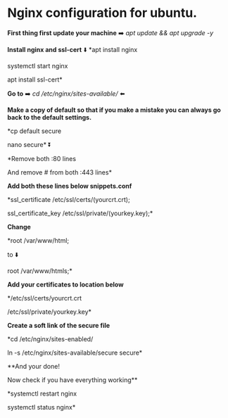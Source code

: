 # Nginx configuration for ubuntu.

**First thing first update your machine** ➡️ *apt update && apt upgrade -y*

**Install nginx and ssl-cert**
⬇️
*apt install nginx

systemctl start nginx

apt install ssl-cert*

**Go to** ➡️ *cd /etc/nginx/sites-available/* ⬅️

**Make a copy of default so that if you make a mistake you can always go back to the default settings.**

*cp default secure

nano secure*
⏬

*Remove both :80 lines

And remove # from both :443 lines*

**Add both these lines below snippets.conf**

*ssl_certificate /etc/ssl/certs/(yourcrt.crt);

ssl_certificate_key /etc/ssl/private/(yourkey.key);*

**Change**

*root /var/www/html;

to ⬇️

root /var/www/htmls;*

**Add your certificates to location below**

*/etc/ssl/certs/yourcrt.crt

/etc/ssl/private/yourkey.key*

**Create a soft link of the secure file**

*cd /etc/nginx/sites-enabled/

ln -s /etc/nginx/sites-available/secure secure*

**And your done!

Now check if you have everything working**

*systemctl restart nginx

systemctl status nginx*



